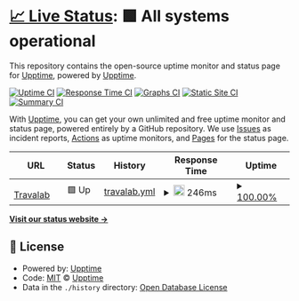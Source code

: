 # [📈 Live Status](https://demo.upptime.js.org): <!--live status--> **🟩 All systems operational**

This repository contains the open-source uptime monitor and status page for [Upptime](https://upptime.js.org), powered by [Upptime](https://github.com/upptime/upptime).

[![Uptime CI](https://github.com/upptime/upptime/workflows/Uptime%20CI/badge.svg)](https://github.com/upptime/upptime/actions?query=workflow%3A%22Uptime+CI%22)
[![Response Time CI](https://github.com/upptime/upptime/workflows/Response%20Time%20CI/badge.svg)](https://github.com/upptime/upptime/actions?query=workflow%3A%22Response+Time+CI%22)
[![Graphs CI](https://github.com/upptime/upptime/workflows/Graphs%20CI/badge.svg)](https://github.com/upptime/upptime/actions?query=workflow%3A%22Graphs+CI%22)
[![Static Site CI](https://github.com/upptime/upptime/workflows/Static%20Site%20CI/badge.svg)](https://github.com/upptime/upptime/actions?query=workflow%3A%22Static+Site+CI%22)
[![Summary CI](https://github.com/upptime/upptime/workflows/Summary%20CI/badge.svg)](https://github.com/upptime/upptime/actions?query=workflow%3A%22Summary+CI%22)

With [Upptime](https://upptime.js.org), you can get your own unlimited and free uptime monitor and status page, powered entirely by a GitHub repository. We use [Issues](https://github.com/upptime/upptime/issues) as incident reports, [Actions](https://github.com/upptime/upptime/actions) as uptime monitors, and [Pages](https://demo.upptime.js.org) for the status page.

<!--start: status pages-->
<!-- This summary is generated by Upptime (https://github.com/upptime/upptime) -->
<!-- Do not edit this manually, your changes will be overwritten -->
<!-- prettier-ignore -->
| URL | Status | History | Response Time | Uptime |
| --- | ------ | ------- | ------------- | ------ |
| <img alt="" src="https://icons.duckduckgo.com/ip3/www.travalab.com.ico" height="13"> [Travalab](https://www.travalab.com) | 🟩 Up | [travalab.yml](https://github.com/strydden/upptime/commits/HEAD/history/travalab.yml) | <details><summary><img alt="Response time graph" src="./graphs/travalab/response-time-week.png" height="20"> 246ms</summary><br><a href="https://demo.upptime.js.org/history/travalab"><img alt="Response time 323" src="https://img.shields.io/endpoint?url=https%3A%2F%2Fraw.githubusercontent.com%2Fstrydden%2Fupptime%2FHEAD%2Fapi%2Ftravalab%2Fresponse-time.json"></a><br><a href="https://demo.upptime.js.org/history/travalab"><img alt="24-hour response time 283" src="https://img.shields.io/endpoint?url=https%3A%2F%2Fraw.githubusercontent.com%2Fstrydden%2Fupptime%2FHEAD%2Fapi%2Ftravalab%2Fresponse-time-day.json"></a><br><a href="https://demo.upptime.js.org/history/travalab"><img alt="7-day response time 246" src="https://img.shields.io/endpoint?url=https%3A%2F%2Fraw.githubusercontent.com%2Fstrydden%2Fupptime%2FHEAD%2Fapi%2Ftravalab%2Fresponse-time-week.json"></a><br><a href="https://demo.upptime.js.org/history/travalab"><img alt="30-day response time 209" src="https://img.shields.io/endpoint?url=https%3A%2F%2Fraw.githubusercontent.com%2Fstrydden%2Fupptime%2FHEAD%2Fapi%2Ftravalab%2Fresponse-time-month.json"></a><br><a href="https://demo.upptime.js.org/history/travalab"><img alt="1-year response time 323" src="https://img.shields.io/endpoint?url=https%3A%2F%2Fraw.githubusercontent.com%2Fstrydden%2Fupptime%2FHEAD%2Fapi%2Ftravalab%2Fresponse-time-year.json"></a></details> | <details><summary><a href="https://demo.upptime.js.org/history/travalab">100.00%</a></summary><a href="https://demo.upptime.js.org/history/travalab"><img alt="All-time uptime 99.99%" src="https://img.shields.io/endpoint?url=https%3A%2F%2Fraw.githubusercontent.com%2Fstrydden%2Fupptime%2FHEAD%2Fapi%2Ftravalab%2Fuptime.json"></a><br><a href="https://demo.upptime.js.org/history/travalab"><img alt="24-hour uptime 100.00%" src="https://img.shields.io/endpoint?url=https%3A%2F%2Fraw.githubusercontent.com%2Fstrydden%2Fupptime%2FHEAD%2Fapi%2Ftravalab%2Fuptime-day.json"></a><br><a href="https://demo.upptime.js.org/history/travalab"><img alt="7-day uptime 100.00%" src="https://img.shields.io/endpoint?url=https%3A%2F%2Fraw.githubusercontent.com%2Fstrydden%2Fupptime%2FHEAD%2Fapi%2Ftravalab%2Fuptime-week.json"></a><br><a href="https://demo.upptime.js.org/history/travalab"><img alt="30-day uptime 100.00%" src="https://img.shields.io/endpoint?url=https%3A%2F%2Fraw.githubusercontent.com%2Fstrydden%2Fupptime%2FHEAD%2Fapi%2Ftravalab%2Fuptime-month.json"></a><br><a href="https://demo.upptime.js.org/history/travalab"><img alt="1-year uptime 99.97%" src="https://img.shields.io/endpoint?url=https%3A%2F%2Fraw.githubusercontent.com%2Fstrydden%2Fupptime%2FHEAD%2Fapi%2Ftravalab%2Fuptime-year.json"></a></details>

<!--end: status pages-->

[**Visit our status website →**](https://demo.upptime.js.org)

## 📄 License

- Powered by: [Upptime](https://github.com/upptime/upptime)
- Code: [MIT](./LICENSE) © [Upptime](https://upptime.js.org)
- Data in the `./history` directory: [Open Database License](https://opendatacommons.org/licenses/odbl/1-0/)
